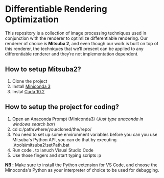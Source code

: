 # Differentiable Rendering Optimization
This repository is a collection of image processing techniques used in conjunction with the renderer to optimlize differentiable rendering. Our renderer of choice is **Mitsuba 2**, and even though our work is built on top of this renderer, the techniques that we’ll present can be applied to any differentiable renderer and they’re not implementation dependent.

## How to setup Mitsuba2?
1. Clone the project
2. Install [Miniconda 3](https://docs.conda.io/en/latest/miniconda.html)
3. Instal [Cuda 10.2](https://developer.nvidia.com/cuda-downloads)

## How to setup the project for coding?
1. Open an Anaconda Prompt (Miniconda3) (*Just type anaconda in windows search bar*)
2. cd  c:/path/where/you/cloned/the/repo/
3. You need to set up some environment variables before you can you use Mitsuba's Python API, you can do that by executing .\tools\mitsuba2\setPath.bat
4. Run code . to lanuch Visual Studio Code
5. Use those fingers and start typing scripts :p 

**NB :** Make sure to install the Python extension for VS Code, and choose the Minoconda's Python as your interpreter of choice to be used for debugging.


